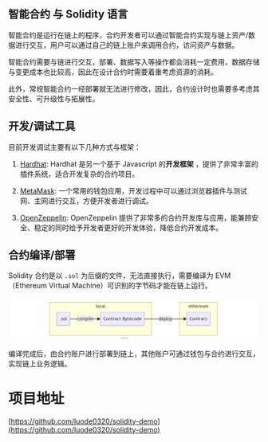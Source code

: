 ## 智能合约 与 Solidity 语言

智能合约是运行在链上的程序，合约开发者可以通过智能合约实现与链上资产/数据进行交互，用户可以通过自己的链上账户来调用合约，访问资产与数据。

智能合约需要与链进行交互，部署、数据写入等操作都会消耗一定费用，数据存储与变更成本也比较高，因此在设计合约时需要着重考虑资源的消耗。

此外，常规智能合约一经部署就无法进行修改，因此，合约设计时也需要多考虑其安全性、可升级性与拓展性。

## 开发/调试工具

目前开发调试主要有以下几种方式与框架：

1. [Hardhat](https://github.com/NomicFoundation/hardhat): Hardhat 是另一个基于 Javascript 的**开发框架**
   ，提供了非常丰富的插件系统，适合开发复杂的合约项目。

2. [MetaMask](https://metamask.io/): 一个常用的钱包应用，开发过程中可以通过浏览器插件与测试网、主网进行交互，方便开发者进行调试。

3. [OpenZeppelin](https://www.openzeppelin.com/): OpenZeppelin 提供了非常多的合约开发库与应用，能兼顾安全、稳定的同时给予开发者更好的开发体验，降低合约开发成本。

## 合约编译/部署

Solidity 合约是以 `.sol` 为后缀的文件，无法直接执行，需要编译为 EVM（Ethereum Virtual Machine）可识别的字节码才能在链上运行。

![compile_solidity](../../../picture/compile_solidity.png)

编译完成后，由合约账户进行部署到链上，其他账户可通过钱包与合约进行交互，实现链上业务逻辑。

# 项目地址

[https://github.com/luode0320/solidity-demo](https://github.com/luode0320/solidity-demo)

